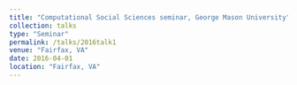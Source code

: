 ```yaml
---
title: "Computational Social Sciences seminar, George Mason University"
collection: talks
type: "Seminar" 
permalink: /talks/2016talk1
venue: "Fairfax, VA"
date: 2016-04-01
location: "Fairfax, VA"
---
```

